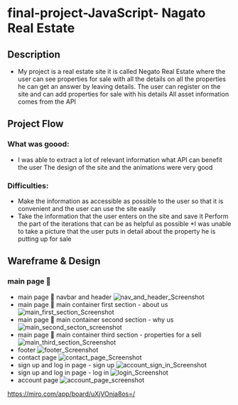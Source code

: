 # final-project-JavaScript- Nagato Real Estate 
## Description
* My project is a real estate site it is called Negato Real Estate where the user can see properties for sale with all the details on all the properties he can get an answer by leaving details. The user can register on the site and can add properties for sale with his details
All asset information comes from the API

## Project Flow
### What was goood:
* I was able to extract a lot of relevant information what API can benefit the user The design of the site and the animations were very good

### Difficulties:
* Make the information as accessible as possible to the user so that it is convenient and the user can use the site easily
* Take the information that the user enters on the site and save it
Perform the part of the iterations that can be as helpful as possible
*I was unable to take a picture that the user puts in detail about the property he is putting up for sale
## Wareframe & Design
### main page 📄 
* main page 📄 navbar and header 
![nav_and_header_Screenshot](https://user-images.githubusercontent.com/105584146/178699372-6681dd28-b88e-4096-b290-33a2cdbf9a76.png)
* main page 📄 main container first section - about us 
![main_first_section_Screenshot](https://user-images.githubusercontent.com/105584146/178699423-7e6d4fe4-4435-4054-9876-d5b004c84299.png)
* main page 📄 main container second section - why us 
![main_second_secton_screenshot](https://user-images.githubusercontent.com/105584146/178699626-019e0094-36fd-4a33-94d1-d28bbb3cc636.png)
* main page 📄 main container third section  - properties for a sell 
![main_third_section_Screenshot](https://user-images.githubusercontent.com/105584146/178699792-3a3286e1-6ad0-493e-ad03-1dbc9fff4ef8.png)
* footer 
![footer_Screenshot](https://user-images.githubusercontent.com/105584146/178699959-ce389f91-106a-465a-8261-aaf68951adf2.png)
* contact page
 ![contact_page_Screenshot](https://user-images.githubusercontent.com/105584146/178700161-71c2b252-7cd6-40e8-a603-d0cc0b2c2320.png)
 * sign up and log in page - sign up 
  ![account_sign_in_Screenshot](https://user-images.githubusercontent.com/105584146/178700384-0d31b326-2f54-4d56-8632-5906bf6bb6de.png)
  * sign up and log in page - log in 
  ![login_Screenshot](https://user-images.githubusercontent.com/105584146/178700596-ae4c81d4-b9a1-4f33-822a-5c33852ea24d.png)
  * account page
  ![account_page_screenshot](https://user-images.githubusercontent.com/105584146/178701069-20ca3ef0-43a8-4c0e-add6-1626424ac3a7.png)





https://miro.com/app/board/uXjVOnja8os=/ 

